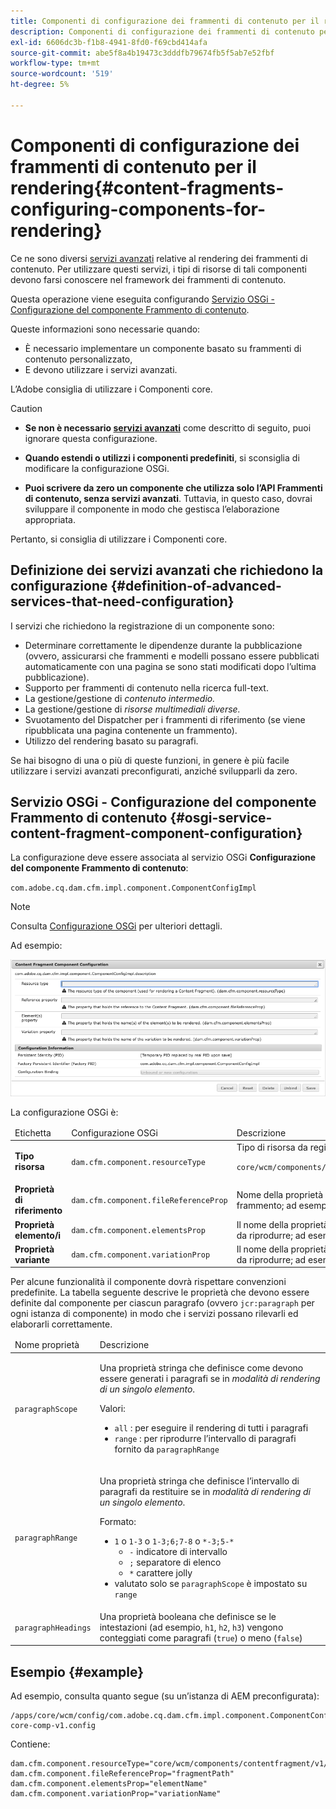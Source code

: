 ```yaml
---
title: Componenti di configurazione dei frammenti di contenuto per il rendering
description: Componenti di configurazione dei frammenti di contenuto per il rendering
exl-id: 6606dc3b-f1b8-4941-8fd0-f69cbd414afa
source-git-commit: abe5f8a4b19473c3dddfb79674fb5f5ab7e52fbf
workflow-type: tm+mt
source-wordcount: '519'
ht-degree: 5%

---
```


# Componenti di configurazione dei frammenti di contenuto per il rendering{#content-fragments-configuring-components-for-rendering}

Ce ne sono diversi [servizi avanzati](#definition-of-advanced-services-that-need-configuration) relative al rendering dei frammenti di contenuto. Per utilizzare questi servizi, i tipi di risorse di tali componenti devono farsi conoscere nel framework dei frammenti di contenuto.

Questa operazione viene eseguita configurando [Servizio OSGi - Configurazione del componente Frammento di contenuto](#osgi-service-content-fragment-component-configuration).

Queste informazioni sono necessarie quando:

* È necessario implementare un componente basato su frammenti di contenuto personalizzato,
* E devono utilizzare i servizi avanzati.

L’Adobe consiglia di utilizzare i Componenti core.

>[!CAUTION]
>
>* **Se non è necessario [servizi avanzati](#definition-of-advanced-services-that-need-configuration)** come descritto di seguito, puoi ignorare questa configurazione.
>
>* **Quando estendi o utilizzi i componenti predefiniti**, si sconsiglia di modificare la configurazione OSGi.
>
>* **Puoi scrivere da zero un componente che utilizza solo l’API Frammenti di contenuto, senza servizi avanzati**. Tuttavia, in questo caso, dovrai sviluppare il componente in modo che gestisca l’elaborazione appropriata.
>
>Pertanto, si consiglia di utilizzare i Componenti core.

## Definizione dei servizi avanzati che richiedono la configurazione {#definition-of-advanced-services-that-need-configuration}

I servizi che richiedono la registrazione di un componente sono:

* Determinare correttamente le dipendenze durante la pubblicazione (ovvero, assicurarsi che frammenti e modelli possano essere pubblicati automaticamente con una pagina se sono stati modificati dopo l’ultima pubblicazione).
* Supporto per frammenti di contenuto nella ricerca full-text.
* La gestione/gestione di *contenuto intermedio.*
* La gestione/gestione di *risorse multimediali diverse.*
* Svuotamento del Dispatcher per i frammenti di riferimento (se viene ripubblicata una pagina contenente un frammento).
* Utilizzo del rendering basato su paragrafi.

Se hai bisogno di una o più di queste funzioni, in genere è più facile utilizzare i servizi avanzati preconfigurati, anziché svilupparli da zero.

## Servizio OSGi - Configurazione del componente Frammento di contenuto {#osgi-service-content-fragment-component-configuration}

La configurazione deve essere associata al servizio OSGi **Configurazione del componente Frammento di contenuto**:

`com.adobe.cq.dam.cfm.impl.component.ComponentConfigImpl`

>[!NOTE]
>
>Consulta [Configurazione OSGi](/help/implementing/deploying/overview.md#osgi-configuration) per ulteriori dettagli.

Ad esempio:

![Configurazione OSGi: configurazione del componente Frammento di contenuto](assets/cf-component-configuration-osgi.png)

La configurazione OSGi è:

<table>
 <thead>
  <tr>
   <td>Etichetta</td>
   <td>Configurazione OSGi<br /> </td>
   <td>Descrizione</td>
  </tr>
 </thead>
 <tbody>
  <tr>
   <td><strong>Tipo risorsa</strong></td>
   <td><code>dam.cfm.component.resourceType</code></td>
   <td>Tipo di risorsa da registrare, ad esempio <br /> <p><span class="cmp-examples-demo__property-value"><code>core/wcm/components/contentfragment/v1/contentfragment</code></code></p> </td>
  </tr>
  <tr>
   <td><strong>Proprietà di riferimento</strong></td>
   <td><code>dam.cfm.component.fileReferenceProp</code></td>
   <td>Nome della proprietà che contiene il riferimento al frammento; ad esempio, <code>fragmentPath</code> o <code>fileReference</code></td>
  </tr>
  <tr>
   <td><strong>Proprietà elemento/i</strong></td>
   <td><code>dam.cfm.component.elementsProp</code></td>
   <td>Il nome della proprietà che contiene i nomi degli elementi da riprodurre; ad esempio,<code>elementName</code></td>
  </tr>
  <tr>
   <td><strong>Proprietà variante</strong><br /> </td>
   <td><code>dam.cfm.component.variationProp</code></td>
   <td>Il nome della proprietà che contiene il nome della variante da riprodurre; ad esempio,<code>variationName</code></td>
  </tr>
 </tbody>
</table>

Per alcune funzionalità il componente dovrà rispettare convenzioni predefinite. La tabella seguente descrive le proprietà che devono essere definite dal componente per ciascun paragrafo (ovvero `jcr:paragraph` per ogni istanza di componente) in modo che i servizi possano rilevarli ed elaborarli correttamente.

<table>
 <thead>
  <tr>
   <td>Nome proprietà</td>
   <td>Descrizione</td>
  </tr>
 </thead>
 <tbody>
  <tr>
   <td><code>paragraphScope</code></td>
   <td><p>Una proprietà stringa che definisce come devono essere generati i paragrafi se in <em>modalità di rendering di un singolo elemento</em>.</p> <p>Valori:</p>
    <ul>
     <li><code>all</code> : per eseguire il rendering di tutti i paragrafi</li>
     <li><code>range</code> : per riprodurre l’intervallo di paragrafi fornito da <code>paragraphRange</code></li>
    </ul> </td>
  </tr>
  <tr>
   <td><code>paragraphRange</code></td>
   <td><p>Una proprietà stringa che definisce l’intervallo di paragrafi da restituire se in <em>modalità di rendering di un singolo elemento</em>.</p> <p>Formato:</p>
    <ul>
     <li><code>1</code> o <code>1-3</code> o <code>1-3;6;7-8</code> o <code>*-3;5-*</code>
     <ul>
       <li><code>-</code> indicatore di intervallo</li>
       <li><code>;</code> separatore di elenco</li>
       <li><code>*</code> carattere jolly</li>
     </ul>
     </li>
     <li>valutato solo se <code>paragraphScope</code> è impostato su <code>range</code></li>
    </ul> </td>
  </tr>
  <tr>
   <td><code>paragraphHeadings</code></td>
   <td>Una proprietà booleana che definisce se le intestazioni (ad esempio, <code>h1</code>, <code>h2</code>, <code>h3</code>) vengono conteggiati come paragrafi (<code>true</code>) o meno (<code>false</code>)</td>
  </tr>
 </tbody>
</table>

## Esempio {#example}

Ad esempio, consulta quanto segue (su un’istanza di AEM preconfigurata):

```
/apps/core/wcm/config/com.adobe.cq.dam.cfm.impl.component.ComponentConfigImpl-core-comp-v1.config
```

Contiene:

```
dam.cfm.component.resourceType="core/wcm/components/contentfragment/v1/contentfragment"
dam.cfm.component.fileReferenceProp="fragmentPath"
dam.cfm.component.elementsProp="elementName"
dam.cfm.component.variationProp="variationName"
```
